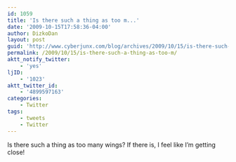 ```yaml
---
id: 1059
title: 'Is there such a thing as too m...'
date: '2009-10-15T17:58:36-04:00'
author: DizkoDan
layout: post
guid: 'http://www.cyberjunx.com/blog/archives/2009/10/15/is-there-such-a-thing-as-too-m/'
permalink: /2009/10/15/is-there-such-a-thing-as-too-m/
aktt_notify_twitter:
    - 'yes'
ljID:
    - '1023'
aktt_twitter_id:
    - '4899597163'
categories:
    - Twitter
tags:
    - tweets
    - Twitter
---
```


Is there such a thing as too many wings? If there is, I feel like I’m getting close!